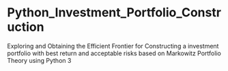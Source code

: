 # Python_Investment_Portfolio_Construction
Exploring and Obtaining the Efficient Frontier for Constructing a investment portfolio with best return and acceptable risks based on Markowitz Portfolio Theory using Python 3
